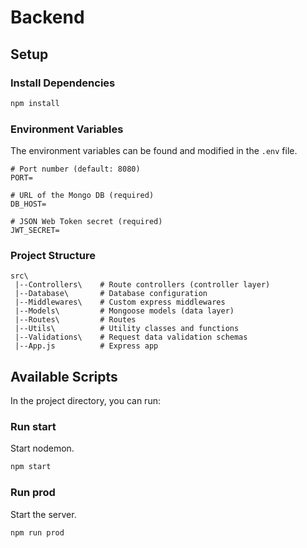 # Backend

## Setup

### Install Dependencies

```bash
npm install
```

### Environment Variables

The environment variables can be found and modified in the `.env` file.

```env
# Port number (default: 8080)
PORT=

# URL of the Mongo DB (required)
DB_HOST=

# JSON Web Token secret (required)
JWT_SECRET=
```

### Project Structure

```
src\
 |--Controllers\    # Route controllers (controller layer)
 |--Database\       # Database configuration
 |--Middlewares\    # Custom express middlewares
 |--Models\         # Mongoose models (data layer)
 |--Routes\         # Routes
 |--Utils\          # Utility classes and functions
 |--Validations\    # Request data validation schemas
 |--App.js          # Express app
```

## Available Scripts

In the project directory, you can run:

### Run start

Start nodemon.

```bash
npm start
```

### Run prod

Start the server.

```bash
npm run prod
```
